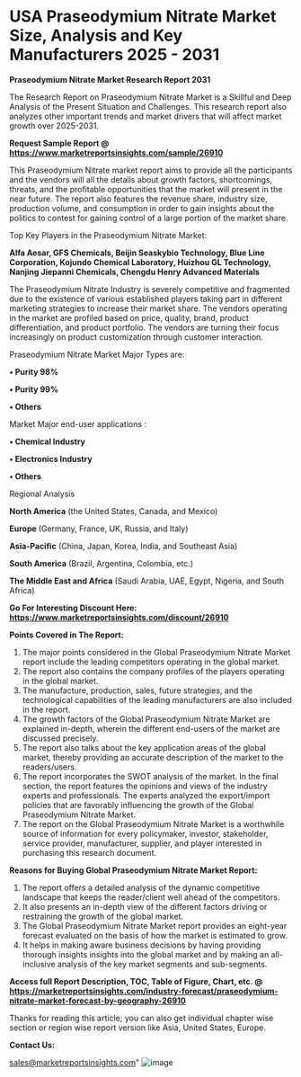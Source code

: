  # USA Praseodymium Nitrate Market Size, Analysis and Key Manufacturers 2025 - 2031

<strong>Praseodymium Nitrate Market Research Report 2031</strong>

The Research Report on Praseodymium Nitrate Market is a Skillful and Deep Analysis of the Present Situation and Challenges. This research report also analyzes other important trends and market drivers that will affect market growth over 2025-2031.

<strong>Request Sample Report @ <a href=https://www.marketreportsinsights.com/sample/26910>https://www.marketreportsinsights.com/sample/26910</a></strong>

This Praseodymium Nitrate market report aims to provide all the participants and the vendors will all the details about growth factors, shortcomings, threats, and the profitable opportunities that the market will present in the near future. The report also features the revenue share, industry size, production volume, and consumption in order to gain insights about the politics to contest for gaining control of a large portion of the market share.

Top Key Players in the Praseodymium Nitrate Market:

<strong>Alfa Aesar, GFS Chemicals, Beijin Seaskybio Technology, Blue Line Corporation, Kojundo Chemical Laboratory, Huizhou GL Technology, Nanjing Jiepanni Chemicals, Chengdu Henry Advanced Materials</strong>

The Praseodymium Nitrate Industry is severely competitive and fragmented due to the existence of various established players taking part in different marketing strategies to increase their market share. The vendors operating in the market are profiled based on price, quality, brand, product differentiation, and product portfolio. The vendors are turning their focus increasingly on product customization through customer interaction.

Praseodymium Nitrate Market Major Types are:

<strong>• Purity 98%

• Purity 99%

• Others</strong>

Market Major end-user applications :

<strong>• Chemical Industry

• Electronics Industry

• Others</strong>

Regional Analysis

</u><strong><b>North America</b></strong> (the United States, Canada, and Mexico)

<strong><b>Europe </b></strong>(Germany, France, UK, Russia, and Italy)

<strong><b>Asia-Pacific</b></strong> (China, Japan, Korea, India, and Southeast Asia)

<strong><b>South America</b></strong> (Brazil, Argentina, Colombia, etc.)

<strong><b>The Middle East and Africa</b></strong> (Saudi Arabia, UAE, Egypt, Nigeria, and South Africa)

<strong>Go For Interesting Discount Here: <a href=https://www.marketreportsinsights.com/discount/26910>https://www.marketreportsinsights.com/discount/26910</a></strong>

<strong>Points Covered in The Report:</strong>
<ol>
  <li>The major points considered in the Global Praseodymium Nitrate Market report include the leading competitors operating in the global market.</li>
  <li>The report also contains the company profiles of the players operating in the global market.</li>
  <li>The manufacture, production, sales, future strategies, and the technological capabilities of the leading manufacturers are also included in the report.</li>
  <li>The growth factors of the Global Praseodymium Nitrate Market are explained in-depth, wherein the different end-users of the market are discussed precisely.</li>
  <li>The report also talks about the key application areas of the global market, thereby providing an accurate description of the market to the readers/users.</li>
  <li>The report incorporates the SWOT analysis of the market. In the final section, the report features the opinions and views of the industry experts and professionals. The experts analyzed the export/import policies that are favorably influencing the growth of the Global Praseodymium Nitrate Market.</li>
  <li>The report on the Global Praseodymium Nitrate Market is a worthwhile source of information for every policymaker, investor, stakeholder, service provider, manufacturer, supplier, and player interested in purchasing this research document.</li>
</ol>
<strong>Reasons for Buying Global Praseodymium Nitrate Market Report:</strong>

<ol>
  <li>The report offers a detailed analysis of the dynamic competitive landscape that keeps the reader/client well ahead of the competitors.</li>
  <li>It also presents an in-depth view of the different factors driving or restraining the growth of the global market.</li>
  <li>The Global Praseodymium Nitrate Market report provides an eight-year forecast evaluated on the basis of how the market is estimated to grow.</li>
  <li>It helps in making aware business decisions by having providing thorough insights insights into the global market and by making an all-inclusive analysis of the key market segments and sub-segments.</li>
</ol>
<strong>Access full Report Description, TOC, Table of Figure, Chart, etc. @ <a href=https://marketreportsinsights.com/industry-forecast/praseodymium-nitrate-market-forecast-by-geography-26910>https://marketreportsinsights.com/industry-forecast/praseodymium-nitrate-market-forecast-by-geography-26910</a></strong>


Thanks for reading this article; you can also get individual chapter wise section or region wise report version like Asia, United States, Europe.

<strong>Contact Us:</strong>

sales@marketreportsinsights.com"
![image](https://github.com/user-attachments/assets/cefe95e4-fa8e-4f8d-bd7b-d6fad95c027c)
